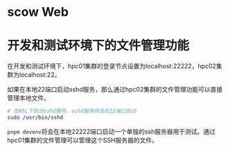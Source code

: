 # scow Web

# 开发和测试环境下的文件管理功能

在开发和测试环境下，hpc01集群的登录节点设置为localhost:22222，hpc02集群为localhost:22。

如果在本地22端口启动sshd服务，那么通过hpc02集群的文件管理功能可以直接管理本地文件。

```bash
# 在WSL下启动sshd服务，sshd服务将会在22端口启动
sudo /usr/bin/sshd
```

`pnpm devenv`将会在本地22222端口启动一个单独的ssh服务器用于测试。通过hpc01集群的文件管理可以管理这个SSH服务器的文件。